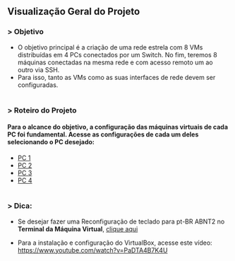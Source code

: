 ## Visualização Geral do Projeto


### > Objetivo 
* O objetivo principal é a criação de uma rede estrela com 8 VMs distribuídas em 4 PCs conectados por um Switch. No fim, teremos 8 máquinas conectadas na mesma rede e com acesso remoto um ao outro via SSH.
* Para isso, tanto as VMs como as suas interfaces de rede devem ser configuradas.

#

### > Roteiro do Projeto
#### Para o alcance do objetivo, a configuração das máquinas virtuais de cada PC foi fundamental. Acesse as configurações de cada um deles selecionando o PC desejado:
- [PC 1](https://github.com/Josival/TrabalhoRedes/blob/main/Projeto/PC's/PC1/README.md)
- [PC 2](https://github.com/Josival/Grupo-6_PRIR-SRED/tree/main/Projeto/PC's/PC2/README.md)
- [PC 3](https://github.com/Josival/Grupo-6_PRIR-SRED/tree/main/Projeto/PC's/PC3/README.md)
- [PC 4](https://github.com/Josival/Grupo-6_PRIR-SRED/tree/main/Projeto/PC's/PC4/README.md)

#

### > Dica:
* Se desejar fazer uma Reconfiguração de teclado para pt-BR ABNT2 no **Terminal da Máquina Virtual**, [clique aqui](https://github.com/alaelson/2022-924-notasdeaula/blob/main/keyboardLayout-pt_Br.md)

* Para a instalação e configuração do VirtualBox, acesse este vídeo: https://www.youtube.com/watch?v=PaDTA4B7K4U
